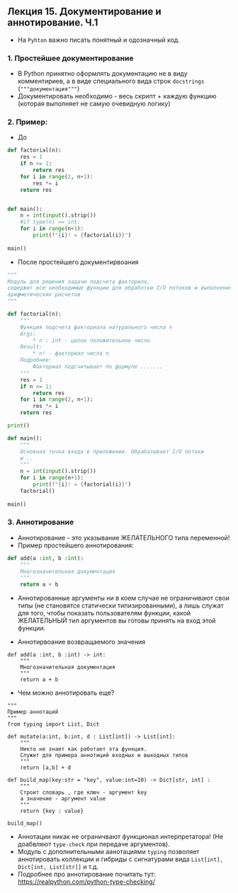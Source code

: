 ## Лекция 15. Документирование и аннотирование. Ч.1

* На `Pyhton` важно писать понятный и одозначный код.


### 1. Простейшее документирование
* В Python принятно оформлять документацию не в виду комментириев, а в виде специального вида строк `docstrings` (`"""документация"""`)
* Документировать необходимо - весь скрипт + каждую функцию (которая выполняет не самую очевидную логику)

### 2. Пример:
* До
```py
def factorial(n):
    res = 1
    if n <= 1:
        return res
    for i in range(2, n+1):
        res *= i
    return res


def main():
    n = int(input().strip())
    #if type(n) == int:
    for i in range(n+1):
        print(f"{i}! = {factorial(i)}")
    
main()
```

* После простейшего документирвоания
```py
"""
Модуль для решения задачи подсчета факторила,
содержит все необходимые функции для обработки I/O потоков и выполнения
арифметических расчетов
"""

def factorial(n):
    """
    Функция подсчета факториала натурального числа n
    Args:
        * n : int - целое положительное число
    Result:
        * n! - факториал числа n
    Подробнее:
        Факториал подсчитывает по формуле .......
    """
    res = 1
    if n <= 1:
        return res
    for i in range(2, n+1):
        res *= i
    return res

print()

def main():
    """
    Основная точка входа в приложение. Обрабатывает I/O потоки
    и ..
    """
    n = int(input().strip())
    for i in range(n+1):
        print(f"{i}! = {factorial(i)}")
    factorial()
    
main()
```

### 3. Аннотирование
* Аннотирование - это указывание ЖЕЛАТЕЛЬНОГО типа переменной!
* Пример простейшего аннотирования:
```py
def add(a :int, b :int):
    """
    Многозначительная документация
    """
    return a + b
```
* Аннотированные аргументы ни в коем случае не ограничивают свои типы (не становятся статически типизированными), а лишь служат для того, чтобы показать пользователям функции, какой ЖЕЛАТЕЛЬНЫЙ тип аргументов вы готовы принять на вход этой функции.

* Аннотирвоание возвращаемого значения
```
def add(a :int, b :int) -> int:
    """
    Многозначительная документация
    """
    return a + b
```

* Чем можно аннотировать еще?

```
"""
Пример аннотаций
"""
from typing import List, Dict

def mutate(a:int, b:int, d : List[int]) -> List[int]:
    """
    Никто не знает как работает эта функция.
    Служит для примера аннотиций входных и выходных типов
    """
    return [a,b] + d

def build_map(key:str = "key", value:int=10) -> Dict[str, int] :
    """
    Строит словарь , где ключ - аргумент key
    а значение - аргумент value
    """
    return {key : value}

build_map()
```

* Аннотации никак не ограничвают функционал интерпретатора! (Не доабвляют `type-check` при передаче аргументов).
* Модуль с дополнительными аанотациями `typing` позволяет аннотировать коллекции и гибриды с сигнатурами вида `List[int], Dict[int, List[str]]` и т.д.
* Подробнее про аннотирование почитать тут: https://realpython.com/python-type-checking/
